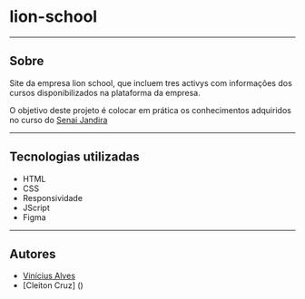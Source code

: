# lion-school

---
## Sobre
Site da empresa lion school, que incluem tres activys com informações dos cursos disponibilizados na plataforma da empresa.

O objetivo deste projeto é colocar em prática os conhecimentos adquiridos no curso do [Senai Jandira](https://jandira.sp.senai.br/curso/85566/127/tecnico-em-desenvolvimento-de-sistemas)

--- 

## Tecnologias utilizadas
- HTML
- CSS
- Responsividade
- JScript
- Figma

---
## Autores
- [Vinícius Alves](https://github.com/Vini01072003)
- [Cleiton Cruz] ()
